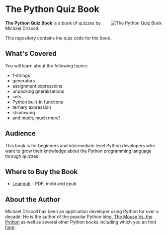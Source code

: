 # The Python Quiz Book

<a href="https://leanpub.com/pyquiz/"><img src="https://www.blog.pythonlibrary.org/wp-content/uploads/2022/11/quiz_book_cover_thumb-1.jpg" alt="The Python Quiz Book" align="right"></a>

**The Python Quiz Book** is a book of quizzes by Michael Driscoll.

This repository contains the quiz code for the book.

## What's Covered

You will learn about the following topics:

- f-strings
- generators
- assignment expressions
- unpacking gneralizations
- sets
- Python built-in functions
- ternary expression
- shadowing
- and much, much more!

## Audience

This book is for beginners and intermediate level Python developers who want to grow their knowledge about the Python programming language through quizzes.

## Where to Buy the Book

- [Leanpub](https://leanpub.com/pyquiz) - PDF, mobi and epub

## About the Author

Michael Driscoll has been an application developer using Python for over a decade. He is the author of the popular Python blog, [The Mouse Vs. the Python](https://www.blog.pythonlibrary.org/) as well as several other Python books including which you an find [here](https://driscollis.gumroad.com/).
